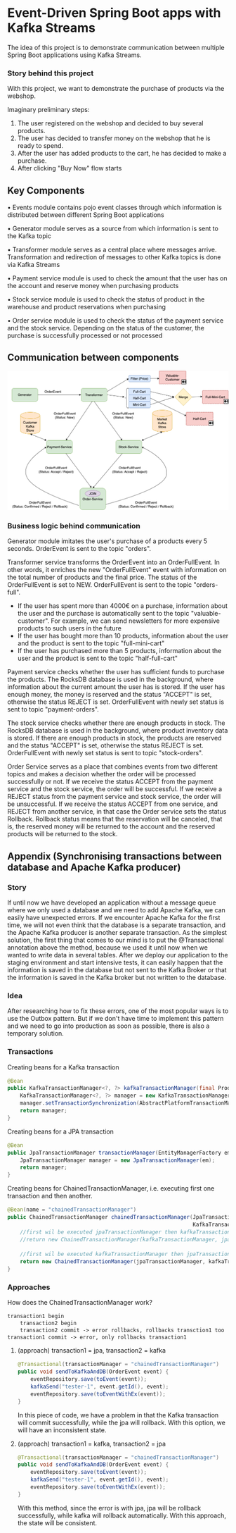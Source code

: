 # Event-Driven Spring Boot apps with Kafka Streams
The idea of this project is to demonstrate communication between multiple Spring Boot applications using Kafka Streams.

### Story behind this project
With this project, we want to demonstrate the purchase of products via the webshop.

Imaginary preliminary steps:
1. The user registered on the webshop and decided to buy several products.
2. The user has decided to transfer money on the webshop that he is ready to spend.
3. After the user has added products to the cart, he has decided to make a purchase.
4. After clicking "Buy Now" flow starts

## Key Components
• Events module contains pojo event classes through which information is distributed between different Spring Boot applications

• Generator module serves as a source from which information is sent to the Kafka topic

• Transformer module serves as a central place where messages arrive. Transformation and redirection of messages to other Kafka topics is done via Kafka Streams

• Payment service module is used to check the amount that the user has on the account and reserve money when purchasing products

• Stock service module is used to check the status of product in the warehouse and product reservations when purchasing

• Order service module is used to check the status of the payment service and the stock service. Depending on the status of the customer, the purchase is successfully processed or not processed


## Communication between components
![KafkaStream.png](art/KafkaStream.png)

### Business logic behind communication
Generator module imitates the user's purchase of a products every 5 seconds. OrderEvent is sent to the topic "orders".

Transformer service transforms the OrderEvent into an OrderFullEvent. In other words, it enriches the new "OrderFullEvent" event with information on the total number of products and the final price.
The status of the OrderFullEvent is set to NEW. OrderFullEvent is sent to the topic "orders-full".
- If the user has spent more than 4000€ on a purchase, information about the user and the purchase is automatically sent to the topic "valuable-customer". For example, we can send newsletters for more expensive products to such users in the future
- If the user has bought more than 10 products, information about the user and the product is sent to the topic "full-mini-cart"
- If the user has purchased more than 5 products, information about the user and the product is sent to the topic "half-full-cart"

Payment service checks whether the user has sufficient funds to purchase the products.
The RocksDB database is used in the background, where information about the current amount the user has is stored.
If the user has enough money, the money is reserved and the status "ACCEPT" is set, otherwise the status REJECT is set.
OrderFullEvent with newly set status is sent to topic "payment-orders".

The stock service checks whether there are enough products in stock.
The RocksDB database is used in the background, where product inventory data is stored.
If there are enough products in stock, the products are reserved and the status "ACCEPT" is set, otherwise the status REJECT is set.
OrderFullEvent with newly set status is sent to topic "stock-orders".

Order Service serves as a place that combines events from two different topics and makes a decision whether the order will be processed successfully or not.
If we receive the status ACCEPT from the payment service and the stock service, the order will be successful.
If we receive a REJECT status from the payment service and stock service, the order will be unsuccessful.
If we receive the status ACCEPT from one service, and REJECT from another service, in that case the Order service sets the status Rollback.
Rollback status means that the reservation will be canceled, that is, the reserved money will be returned to the account and the reserved products will be returned to the stock.


## Appendix (Synchronising transactions between database and Apache Kafka producer)

### Story
If until now we have developed an application without a message queue where we only used a database and we need to add Apache Kafka, we can easily have unexpected errors.
If we encounter Apache Kafka for the first time, we will not even think that the database is a separate transaction, and the Apache Kafka producer is another separate transaction.
As the simplest solution, the first thing that comes to our mind is to put the @Transactional annotation above the method, because we used it until now when we wanted to write data in several tables.
After we deploy our application to the staging environment and start intensive tests, it can easily happen that the information is saved in the database but not sent to the Kafka Broker or that the information is saved in the Kafka broker but not written to the database.

### Idea
After researching how to fix these errors, one of the most popular ways is to use the Outbox pattern. 
But if we don't have time to implement this pattern and we need to go into production as soon as possible, there is also a temporary solution.

### Transactions

Creating beans for a Kafka transaction
```java
@Bean
public KafkaTransactionManager<?, ?> kafkaTransactionManager(final ProducerFactory<String, String> producerFactoryTransactional) {
    KafkaTransactionManager<?, ?> manager = new KafkaTransactionManager<>(producerFactoryTransactional);
    manager.setTransactionSynchronization(AbstractPlatformTransactionManager.SYNCHRONIZATION_ALWAYS);
    return manager;
}   
```
Creating beans for a JPA transaction
```java
@Bean
public JpaTransactionManager transactionManager(EntityManagerFactory em) {
    JpaTransactionManager manager = new JpaTransactionManager(em);
    return manager;
}
```

Creating beans for ChainedTransactionManager, i.e. executing first one transaction and then another.
```java
@Bean(name = "chainedTransactionManager")
public ChainedTransactionManager chainedTransactionManager(JpaTransactionManager jpaTransactionManager,
                                                           KafkaTransactionManager<?, ?> kafkaTransactionManager) {
    //first wil be executed jpaTransactionManager then kafkaTransactionManager
    //return new ChainedTransactionManager(kafkaTransactionManager, jpaTransactionManager);

    //first wil be executed kafkaTransactionManager then jpaTransactionManager
    return new ChainedTransactionManager(jpaTransactionManager, kafkaTransactionManager);
}
```

### Approaches
How does the ChainedTransactionManager work?
```text
transaction1 begin
    transaction2 begin
    transaction2 commit -> error rollbacks, rollbacks transction1 too
transaction1 commit -> error, only rollbacks transaction1
```

1. (approach) transaction1 = jpa, transaction2 = kafka
    ```java
    @Transactional(transactionManager = "chainedTransactionManager")
    public void sendToKafkaAndDB(OrderEvent event) {
        eventRepository.save(toEvent(event));
        kafkaSend("tester-1", event.getId(), event);
        eventRepository.save(toEventWithEx(event));
    }
    ```
   In this piece of code, we have a problem in that the Kafka transaction will commit successfully, while the jpa will rollback. 
   With this option, we will have an inconsistent state.

2. (approach) transaction1 = kafka, transaction2 = jpa
   ```java
   @Transactional(transactionManager = "chainedTransactionManager")
   public void sendToKafkaAndDB(OrderEvent event) {
       eventRepository.save(toEvent(event));
       kafkaSend("tester-1", event.getId(), event);
       eventRepository.save(toEventWithEx(event));
   }
    ```
   With this method, since the error is with jpa, jpa will be rollback successfully, while kafka will rollback automatically.
   With this approach, the state will be consistent.
    















